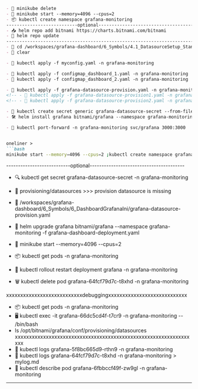 ```markdown
- 🚜 minikube delete
- 🚀 minikube start --memory=4096 --cpus=2 
- 📦 kubectl create namespace grafana-monitoring 
---------------------------optional----------------------------------------
- 📥 helm repo add bitnami https://charts.bitnami.com/bitnami  
- 🔄 helm repo update 
-------------------------------------------------------------------------
- 📂 cd /workspaces/grafana-dashboard/6_Symbols/4.1_DatasourceSetup_StandAlone
- 🧹 clear

- 📄 kubectl apply -f myconfig.yaml -n grafana-monitoring 

- 📄 kubectl apply -f configmap_dashboard_1.yaml -n grafana-monitoring
- 📄 kubectl apply -f configmap_dashboard_2.yaml -n grafana-monitoring

- 📄 kubectl apply -f grafana-datasource-provision.yaml -n grafana-monitoring
<!-- - 📄 kubectl apply -f grafana-datasource-provision1.yaml -n grafana-monitoring -->
<!-- - 📄 kubectl apply -f grafana-datasource-provision2.yaml -n grafana-monitoring -->

- 🔐 kubectl create secret generic grafana-datasource-secret --from-file=datasource-secret.yaml -n grafana-monitoring
- 🛠️ helm install grafana bitnami/grafana --namespace grafana-monitoring -f grafana-dashboard-deployment.yaml 

- 🔌 kubectl port-forward -n grafana-monitoring svc/grafana 3000:3000  


oneliner > 
```bash
minikube start --memory=4096 --cpus=2 ;kubectl create namespace grafana-monitoring ; kubectl apply -f myconfig.yaml -n grafana-monitoring ;kubectl apply -f configmap_dashboard_1.yaml -n grafana-monitoring;kubectl apply -f configmap_dashboard_2.yaml -n grafana-monitoring;kubectl create secret generic grafana-datasource-secret --from-file=datasource-secret.yaml -n grafana-monitoring;helm install grafana bitnami/grafana --namespace grafana-monitoring -f grafana-dashboard-deployment.yaml;kubectl port-forward -n grafana-monitoring svc/grafana 3000:3000
```

---------------------------optional----------------------------------------
- 🔍 kubectl get secret grafana-datasource-secret -n grafana-monitoring
- 📂 provisioning/datasources >>> provision datasource is missing
- 📂 /workspaces/grafana-dashboard/6_Symbols/6_DashboardGrafanaIni/grafana-datasource-provision.yaml

- 🔄 helm upgrade grafana bitnami/grafana --namespace grafana-monitoring -f grafana-dashboard-deployment.yaml 
- 🚀 minikube start --memory=4096 --cpus=2 
- 📦 kubectl get pods -n grafana-monitoring
- 🔄 kubectl rollout restart deployment grafana -n grafana-monitoring 
- 🗑️ kubectl delete pod grafana-64fcf79d7c-t8xhd  -n grafana-monitoring

xxxxxxxxxxxxxxxxxxxxxxxxxxxdebuggingxxxxxxxxxxxxxxxxxxxxxxxxxxxx
- 📦 kubectl get pods -n grafana-monitoring
- 🖥️ kubectl exec -it grafana-66dc5cd4f-t7cr9 -n grafana-monitoring -- /bin/bash
- ls /opt/bitnami/grafana/conf/provisioning/datasources
xxxxxxxxxxxxxxxxxxxxxxxxxxxxxxxxxxxxxxxxxxxxxxxxxxxxxxxxxxxxxxxxx
- 📜 kubectl logs grafana-5f8bc665d9-rthn9 -n grafana-monitoring
- 📜 kubectl logs grafana-64fcf79d7c-t8xhd  -n grafana-monitoring > mylog.md
- 📝 kubectl describe pod grafana-6fbbccf49f-zw9gl  -n grafana-monitoring
-------------------------------------------------------------------------
```
